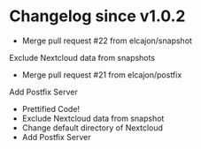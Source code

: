 # Changelog since v1.0.2
- Merge pull request #22 from elcajon/snapshot

Exclude Nextcloud data from snapshots 
- Merge pull request #21 from elcajon/postfix

Add Postfix Server 
- Prettified Code! 
- Exclude Nextcloud data from snapshot 
- Change default directory of Nextcloud 
- Add Postfix Server 
